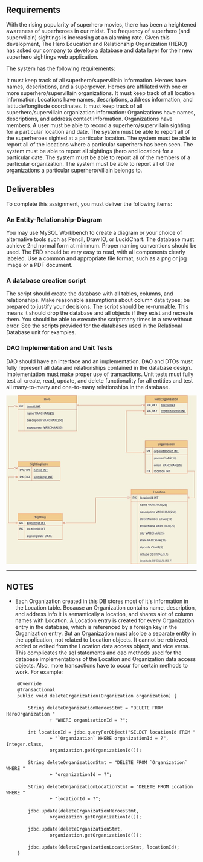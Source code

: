## Requirements  
  
With the rising popularity of superhero movies, there has been a heightened awareness of superheroes in our midst.
 The frequency of superhero (and supervillain) sightings is increasing at an alarming rate. Given this development,
 The Hero Education and Relationship Organization (HERO) has asked our company to develop a database and data layer
 for their new superhero sightings web application.
  
The system has the following requirements:
  
It must keep track of all superhero/supervillain information.
Heroes have names, descriptions, and a superpower.
Heroes are affiliated with one or more superhero/supervillain organizations.
It must keep track of all location information:
Locations have names, descriptions, address information, and latitude/longitude coordinates.
It must keep track of all superhero/supervillain organization information:
Organizations have names, descriptions, and address/contact information.
Organizations have members.
A user must be able to record a superhero/supervillain sighting for a particular location and date.
The system must be able to report all of the superheroes sighted at a particular location.
The system must be able to report all of the locations where a particular superhero has been seen.
The system must be able to report all sightings (hero and location) for a particular date.
The system must be able to report all of the members of a particular organization.
The system must be able to report all of the organizations a particular superhero/villain belongs to.
  
## Deliverables  
To complete this assignment, you must deliver the following items:  
  
### An Entity-Relationship-Diagram  
You may use MySQL Workbench to create a diagram or your choice of alternative tools such as Pencil, Draw.IO, or LucidChart.
The database must achieve 2nd normal form at minimum.
Proper naming conventions should be used.
The ERD should be very easy to read, with all components clearly labeled.
Use a common and appropriate file format, such as a png or jpg image or a PDF document.
  
### A database creation script  
The script should create the database with all tables, columns, and relationships.
Make reasonable assumptions about column data types; be prepared to justify your decisions.
The script should be re-runnable. This means it should drop the database and all objects if they exist and recreate them.
You should be able to execute the scriptmany times in a row without error. See the scripts provided for the databases used
in the Relational Database unit for examples.
  
### DAO Implementation and Unit Tests  
DAO should have an interface and an implementation.
DAO and DTOs must fully represent all data and relationships contained in the database design.
Implementation must make proper use of transactions.
Unit tests must fully test all create, read, update, and delete functionality for all entities and test all many-to-many and
one-to-many relationships in the database.
   
   
![Enity Relationship Diagram for superherosighting database](https://github.com/naitRAM/superherosighting/blob/main/sql_scripts/superhero_sightings_ERD.jpg?raw=true)
  
***
  
## NOTES   
  
- Each Organization created in this DB stores most of it's information in the Location table. Because an Organization contains
name, description, and address info it is semantically a location, and shares alot of column names with Location. A Location
entry is created for every Organization entry in the database, which is referenced by a foreign key in the Organization entry.
But an Organization must also be a separate entity in the application, not related to Location objects. It cannot be retrieved,
added or edited from the Location data access object, and vice versa. This complicates the sql statements and dao methods used
for the database implementations of the Location and Organization data access objects. Also, more transactions have to occur
for certain methods to work. For example:
  
``` 
    @Override
    @Transactional  
    public void deleteOrganization(Organization organization) {

        String deleteOrganizationHeroesStmt = "DELETE FROM HeroOrganization "
                + "WHERE organizationId = ?";

        int locationId = jdbc.queryForObject("SELECT locationId FROM "
                + "`Organization` WHERE organizationId = ?", Integer.class,
                organization.getOrganizationId());

        String deleteOrganizationStmt = "DELETE FROM `Organization` WHERE "
                + "organizationId = ?";

        String deleteOrganizationLocationStmt = "DELETE FROM Location WHERE "
                + "locationId = ?";

        jdbc.update(deleteOrganizationHeroesStmt,
                organization.getOrganizationId());

        jdbc.update(deleteOrganizationStmt,
                organization.getOrganizationId());

        jdbc.update(deleteOrganizationLocationStmt, locationId);
    }      
``` 



